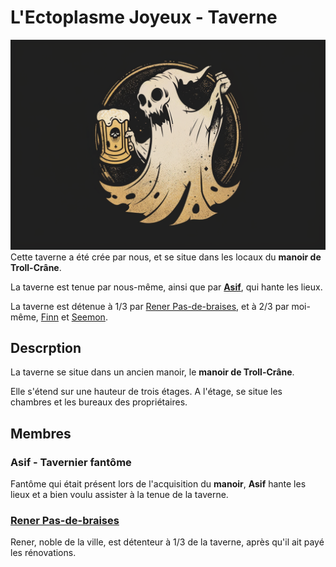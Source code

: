# L'Ectoplasme Joyeux - Taverne
![Ectoplasme Joyeux](../../_images/logo_ectoplasme.png)
Cette taverne a été crée par nous, et se situe dans les locaux du **manoir de Troll-Crâne**.

La taverne est tenue par nous-même, ainsi que par [**Asif**](#asif---tavernier), qui hante les lieux.

La taverne est détenue à 1/3 par [Rener Pas-de-braises](../PERSONNAGES/Rener-Pas-de-Braises.md), et à 2/3 par moi-même, [Finn](../PERSONNAGES/Finn.md) et [Seemon](../PERSONNAGES/Seemon.md).

## Descrption
La taverne se situe dans un ancien manoir, le **manoir de Troll-Crâne**.

Elle s'étend sur une hauteur de trois étages. A l'étage, se situe les chambres et les bureaux des propriétaires.

## Membres

### Asif - Tavernier fantôme
Fantôme qui était présent lors de l'acquisition du **manoir**, **Asif** hante les lieux et a bien voulu assister à la tenue de la taverne.

### [Rener Pas-de-braises](../PERSONNAGES/Rener-Pas-de-Braises.md)
Rener, noble de la ville, est détenteur à 1/3 de la taverne, après qu'il ait payé les rénovations.